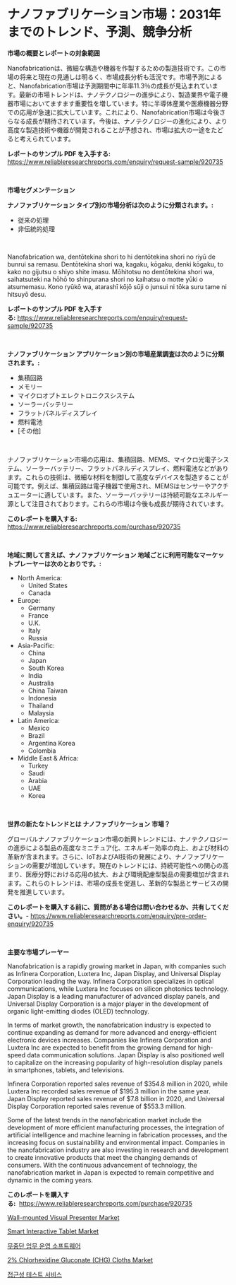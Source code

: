 <p><h1>ナノファブリケーション市場：2031年までのトレンド、予測、競争分析</h1></p><p><strong>市場の概要とレポートの対象範囲</strong></p>
<p><p>Nanofabricationは、微細な構造や機器を作製するための製造技術です。この市場の将来と現在の見通しは明るく、市場成長分析も活況です。市場予測によると、Nanofabrication市場は予測期間中に年率11.3％の成長が見込まれています。最新の市場トレンドは、ナノテクノロジーの進歩により、製造業界や電子機器市場においてますます重要性を増しています。特に半導体産業や医療機器分野での応用が急速に拡大しています。これにより、Nanofabrication市場は今後さらなる成長が期待されています。今後は、ナノテクノロジーの進化により、より高度な製造技術や機器が開発されることが予想され、市場は拡大の一途をたどると考えられています。</p></p>
<p><strong>レポートのサンプル PDF を入手する:</strong> <a href="https://www.reliableresearchreports.com/enquiry/request-sample/920735">https://www.reliableresearchreports.com/enquiry/request-sample/920735</a></p>
<p>&nbsp;</p>
<p><strong>市場セグメンテーション</strong></p>
<p><strong>ナノファブリケーション タイプ別の市場分析は次のように分類されます。:</strong></p>
<p><ul><li>従来の処理</li><li>非伝統的処理</li></ul></p>
<p>&nbsp;</p>
<p><p>Nanofabrication wa, dentōtekina shori to hi dentōtekina shori no riyū de bunrui sa remasu. Dentōtekina shori wa, kagaku, kōgaku, denki kōgaku, to kako no gijutsu o shiyo shite imasu. Mōhitotsu no dentōtekina shori wa, saihatsuteki na hōhō to shinpurana shori no kaihatsu o motte yūki o atsumemasu. Kono ryūkō wa, atarashī kōjō sūji o junsui ni tōka suru tame ni hitsuyō desu.</p></p>
<p><strong>レポートのサンプル PDF を入手する:</strong>&nbsp;<a href="https://www.reliableresearchreports.com/enquiry/request-sample/920735">https://www.reliableresearchreports.com/enquiry/request-sample/920735</a></p>
<p>&nbsp;</p>
<p><strong> ナノファブリケーション アプリケーション別の市場産業調査は次のように分類されます。:</strong></p>
<p><ul><li>集積回路</li><li>メモリー</li><li>マイクロオプトエレクトロニクスシステム</li><li>ソーラーバッテリー</li><li>フラットパネルディスプレイ</li><li>燃料電池</li><li>[その他]</li></ul></p>
<p>&nbsp;</p>
<p><p>ナノファブリケーション市場の応用は、集積回路、MEMS、マイクロ光電子システム、ソーラーバッテリー、フラットパネルディスプレイ、燃料電池などがあります。これらの技術は、微細な材料を制御して高度なデバイスを製造することが可能です。例えば、集積回路は電子機器で使用され、MEMSはセンサーやアクチュエーターに適しています。また、ソーラーバッテリーは持続可能なエネルギー源として注目されております。これらの市場は今後も成長が期待されています。</p></p>
<p><strong>このレポートを購入する:</strong>&nbsp; <a href="https://www.reliableresearchreports.com/purchase/920735">https://www.reliableresearchreports.com/purchase/920735</a></p>
<p>&nbsp;</p>
<p><strong>地域に関して言えば、ナノファブリケーション 地域ごとに利用可能なマーケットプレーヤーは次のとおりです。:</strong></p>
<p><ul>
    <li>
        North America:
        <ul>
            <li>United States</li>
            <li>Canada</li>
        </ul>
    </li>
    <li>
        Europe:
        <ul>
            <li>Germany</li>
            <li>France</li>
            <li>U.K.</li>
            <li>Italy</li>
            <li>Russia</li>
        </ul>
    </li>
    <li>
        Asia-Pacific:
        <ul>
            <li>China</li>
            <li>Japan</li>
            <li>South Korea</li>
            <li>India</li>
            <li>Australia</li>
            <li>China Taiwan</li>
            <li>Indonesia</li>
            <li>Thailand</li>
            <li>Malaysia</li>
        </ul>
    </li>
    <li>
        Latin America:
        <ul>
            <li>Mexico</li>
            <li>Brazil</li>
            <li>Argentina Korea</li>
            <li>Colombia</li>
        </ul>
    </li>
    <li>
        Middle East & Africa:
        <ul>
            <li>Turkey</li>
            <li>Saudi</li>
            <li>Arabia</li>
            <li>UAE</li>
            <li>Korea</li>
        </ul>
    </li>
    </ul></p>
<p>&nbsp;</p>
<p><strong>世界の新たなトレンドとは ナノファブリケーション 市場？</strong></p>
<p><p>グローバルナノファブリケーション市場の新興トレンドには、ナノテクノロジーの進歩による製品の高度なミニチュア化、エネルギー効率の向上、および材料の革新が含まれます。さらに、IoTおよびAI技術の発展により、ナノファブリケーションの需要が増加しています。現在のトレンドには、持続可能性への関心の高まり、医療分野における応用の拡大、および環境配慮型製品の需要増加が含まれます。これらのトレンドは、市場の成長を促進し、革新的な製品とサービスの開発を推進しています。</p></p>
<p><strong>このレポートを購入する前に、質問がある場合は問い合わせるか、共有してください。</strong>- <a href="https://www.reliableresearchreports.com/enquiry/pre-order-enquiry/920735">https://www.reliableresearchreports.com/enquiry/pre-order-enquiry/920735</a></p>
<p>&nbsp;</p>
<p><strong>主要な市場プレーヤー</strong></p>
<p><p>Nanofabrication is a rapidly growing market in Japan, with companies such as Infinera Corporation, Luxtera Inc, Japan Display, and Universal Display Corporation leading the way. Infinera Corporation specializes in optical communications, while Luxtera Inc focuses on silicon photonics technology. Japan Display is a leading manufacturer of advanced display panels, and Universal Display Corporation is a major player in the development of organic light-emitting diodes (OLED) technology.</p><p>In terms of market growth, the nanofabrication industry is expected to continue expanding as demand for more advanced and energy-efficient electronic devices increases. Companies like Infinera Corporation and Luxtera Inc are expected to benefit from the growing demand for high-speed data communication solutions. Japan Display is also positioned well to capitalize on the increasing popularity of high-resolution display panels in smartphones, tablets, and televisions.</p><p>Infinera Corporation reported sales revenue of $354.8 million in 2020, while Luxtera Inc recorded sales revenue of $195.3 million in the same year. Japan Display reported sales revenue of $7.8 billion in 2020, and Universal Display Corporation reported sales revenue of $553.3 million.</p><p>Some of the latest trends in the nanofabrication market include the development of more efficient manufacturing processes, the integration of artificial intelligence and machine learning in fabrication processes, and the increasing focus on sustainability and environmental impact. Companies in the nanofabrication industry are also investing in research and development to create innovative products that meet the changing demands of consumers. With the continuous advancement of technology, the nanofabrication market in Japan is expected to remain competitive and dynamic in the coming years.</p></p>
<p><strong>このレポートを購入する:</strong>&nbsp;&nbsp;<a href="https://www.reliableresearchreports.com/purchase/920735">https://www.reliableresearchreports.com/purchase/920735</a></p>
<p><p><a href="https://issuu.com/reportprime-2/docs/wall-mounted-visual-presenter-market-size-2030.ppt">Wall-mounted Visual Presenter Market</a></p><p><a href="https://issuu.com/reportprime-2/docs/smart-interactive-tablet-market-size-2030.pptx">Smart Interactive Tablet Market</a></p><p><a href="https://github.com/idcefvhkdut6/Market-Research-Report-List-1/blob/main/8720417183266.md">무중단 업무 운영 소프트웨어</a></p><p><a href="https://github.com/NorbertYates/Market-Research-Report-List-3/blob/main/2-chlorhexidine-gluconate-chg-cloths-market.md">2% Chlorhexidine Gluconate (CHG) Cloths Market</a></p><p><a href="https://github.com/vsap75a286l/Market-Research-Report-List-1/blob/main/7475999183267.md">접근성 테스트 서비스</a></p></p>